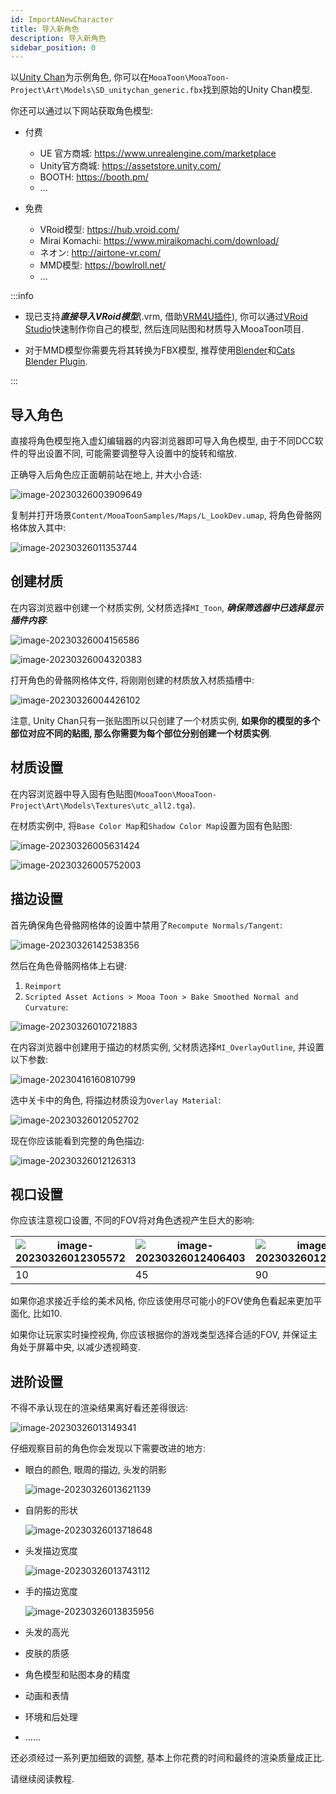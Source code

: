 ```yaml
---
id: ImportANewCharacter
title: 导入新角色
description: 导入新角色
sidebar_position: 0
---
```


以[Unity Chan](https://unity-chan.com/)为示例角色, 你可以在`MooaToon\MooaToon-Project\Art\Models\SD_unitychan_generic.fbx`找到原始的Unity Chan模型.

你还可以通过以下网站获取角色模型:

- 付费
  - UE 官方商城: https://www.unrealengine.com/marketplace
  - Unity官方商城: https://assetstore.unity.com/
  - BOOTH: https://booth.pm/
  - ...

- 免费
  - VRoid模型: https://hub.vroid.com/
  - Mirai Komachi: https://www.miraikomachi.com/download/
  - ネオン: http://airtone-vr.com/
  - MMD模型: https://bowlroll.net/
  - ...

:::info

- 现已支持***直接导入VRoid模型***(.vrm, 借助[VRM4U插件](https://github.com/JasonMa0012/VRM4U_MooaToon)), 你可以通过[VRoid Studio](https://vroid.com/studio)快速制作你自己的模型, 然后连同贴图和材质导入MooaToon项目.

- 对于MMD模型你需要先将其转换为FBX模型, 推荐使用[Blender](https://www.blender.org/)和[Cats Blender Plugin](https://github.com/absolute-quantum/cats-blender-plugin).

:::

## 导入角色

直接将角色模型拖入虚幻编辑器的内容浏览器即可导入角色模型, 由于不同DCC软件的导出设置不同, 可能需要调整导入设置中的旋转和缩放.

正确导入后角色应正面朝前站在地上, 并大小合适:

![image-20230326003909649](./assets/image-20230326003909649.png)

复制并打开场景`Content/MooaToonSamples/Maps/L_LookDev.umap`, 将角色骨骼网格体放入其中:

![image-20230326011353744](./assets/image-20230326011353744.png)

## 创建材质

在内容浏览器中创建一个材质实例, 父材质选择`MI_Toon`, ***确保筛选器中已选择显示插件内容***: 

![image-20230326004156586](./assets/image-20230326004156586.png)

![image-20230326004320383](./assets/image-20230326004320383.png)

打开角色的骨骼网格体文件, 将刚刚创建的材质放入材质插槽中:

![image-20230326004426102](./assets/image-20230326004426102.png)

注意, Unity Chan只有一张贴图所以只创建了一个材质实例, **如果你的模型的多个部位对应不同的贴图, 那么你需要为每个部位分别创建一个材质实例**.

## 材质设置

在内容浏览器中导入固有色贴图(`MooaToon\MooaToon-Project\Art\Models\Textures\utc_all2.tga`).

在材质实例中, 将`Base Color Map`和`Shadow Color Map`设置为固有色贴图:

![image-20230326005631424](./assets/image-20230326005631424.png)

![image-20230326005752003](./assets/image-20230326005752003.png)

## 描边设置

首先确保角色骨骼网格体的设置中禁用了`Recompute Normals/Tangent`:

![image-20230326142538356](./assets/image-20230326142538356.png)

然后在角色骨骼网格体上右键:

1. `Reimport`
2. `Scripted Asset Actions > Mooa Toon > Bake Smoothed Normal and Curvature`:

![image-20230326010721883](./assets/image-20230326010721883.png)

在内容浏览器中创建用于描边的材质实例, 父材质选择`MI_OverlayOutline`, 并设置以下参数:

![image-20230416160810799](./assets/image-20230416160810799.png)

选中关卡中的角色, 将描边材质设为`Overlay Material`:

![image-20230326012052702](./assets/image-20230326012052702.png)

现在你应该能看到完整的角色描边:

![image-20230326012126313](./assets/image-20230326012126313.png)

## 视口设置

你应该注意视口设置, 不同的FOV将对角色透视产生巨大的影响:

| ![image-20230326012305572](./assets/image-20230326012305572.png) | ![image-20230326012406403](./assets/image-20230326012406403.png) | ![image-20230326012439049](./assets/image-20230326012439049.png) |
| ------------------------------------------------------------ | ------------------------------------------------------------ | ------------------------------------------------------------ |
| 10                                                           | 45                                                           | 90                                                           |

如果你追求接近手绘的美术风格, 你应该使用尽可能小的FOV使角色看起来更加平面化, 比如10.

如果你让玩家实时操控视角, 你应该根据你的游戏类型选择合适的FOV, 并保证主角处于屏幕中央, 以减少透视畸变.

## 进阶设置

不得不承认现在的渲染结果离好看还差得很远:

![image-20230326013149341](./assets/image-20230326013149341.png)

仔细观察目前的角色你会发现以下需要改进的地方:

- 眼白的颜色, 眼周的描边, 头发的阴影

  ![image-20230326013621139](./assets/image-20230326013621139.png)

- 自阴影的形状

  ![image-20230326013718648](./assets/image-20230326013718648.png)

- 头发描边宽度

  ![image-20230326013743112](./assets/image-20230326013743112.png)

- 手的描边宽度

  ![image-20230326013835956](./assets/image-20230326013835956.png)

- 头发的高光

- 皮肤的质感

- 角色模型和贴图本身的精度

- 动画和表情

- 环境和后处理

- ......

还必须经过一系列更加细致的调整, 基本上你花费的时间和最终的渲染质量成正比.

请继续阅读教程.




















